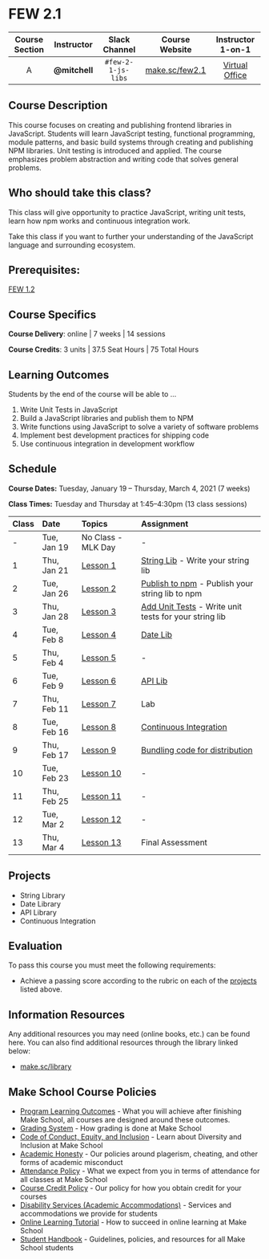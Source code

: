 # FEW 2.1

| Course Section | Instructor | Slack Channel | Course Website | Instructor 1-on-1 |
| :---: | :---: | :---: | :---: | :---: |
| A | **@mitchell** | `#few-2-1-js-libs` | [make.sc/few2.1](https://make.sc/few2.1) | [Virtual Office](https://make.sc/mitchell-zoom) |

## Course Description

This course focuses on creating and publishing frontend libraries in JavaScript. Students will learn JavaScript testing, functional programming, module patterns, and basic build systems through creating and publishing NPM libraries. Unit testing is introduced and applied. The course emphasizes problem abstraction and writing code that solves general problems.

## Who should take this class?

This class will give opportunity to practice JavaScript, writing unit tests, learn how npm works and continuous integration work.

Take this class if you want to further your understanding of the JavaScript language and surrounding ecosystem. 

## Prerequisites:  

[FEW 1.2](https://github.com/Make-School-Courses/FEW-1.2-JavaScript-Foundations)

## Course Specifics

**Course Delivery**: online | 7 weeks | 14 sessions

**Course Credits**: 3 units | 37.5 Seat Hours | 75 Total Hours

## Learning Outcomes

Students by the end of the course will be able to ...

1. Write Unit Tests in JavaScript
1. Build a JavaScript libraries and publish them to NPM
1. Write functions using JavaScript to solve a variety of software problems
1. Implement best development practices for shipping code
1. Use continuous integration in development workflow

## Schedule

**Course Dates:** Tuesday, January 19 – Thursday, March 4, 2021 (7 weeks)

**Class Times:** Tuesday and Thursday at 1:45–4:30pm (13 class sessions)

| Class | Date | Topics | Assignment |
|:------|:-----|:-------|:-----------|
|  -    | Tue, Jan 19 | No Class - MLK Day | - |
|  1    | Thu, Jan 21 | [Lesson 1](./lessons/lesson-01.md) | [String Lib](./assignments/assignment-01.md) - Write your string lib |
|  2    | Tue, Jan 26 | [Lesson 2](./lessons/lesson-02.md) | [Publish to npm](./assignments/assignment-02.md) - Publish your string lib to npm |
|  3    | Thu, Jan 28 | [Lesson 3](./lessons/lesson-03.md) | [Add Unit Tests](./assignments/assignment-03.md) - Write unit tests for your string lib |
|  4    | Tue, Feb 8 | [Lesson 4](./lessons/lesson-04.md) | [Date Lib](./assignments/assignment-07.md) |
|  5    | Thu, Feb 4 | [Lesson 5](./lessons/lesson-05.md) | - |
|  6    | Tue, Feb 9 | [Lesson 6](./lessons/lesson-06.md) | [API Lib](./assignments/assignment-09.md) |
|  7    | Thu, Feb 11 | [Lesson 7](./lessons/lesson-07.md) | Lab |
|  8    | Tue, Feb 16 | [Lesson 8](./lessons/lesson-08.md) | [Continuous Integration](./assignments/assignment-04.md) |
|  9    | Thu, Feb 17 | [Lesson 9](./lessons/lesson-09.md) | [Bundling code for distribution](./assignments/assignment-06.md) |
| 10    | Tue, Feb 23 | [Lesson 10](./lessons/lesson-10.md) | - |
| 11    | Thu, Feb 25 | [Lesson 11](./lessons/lesson-11.md) | - |
| 12    | Tue, Mar 2  | [Lesson 12](./lessons/lesson-12.md) | - |
| 13    | Thu, Mar 4  | [Lesson 13](./lessons/lesson-13.md) | Final Assessment |

<!-- | 14 | Tue, May 13 | [Lesson 14](./lessons/lesson-14.md) | [Present your work](./assignments/assignment-10.md) - Final Presentations | -->

## Projects

- String Library 
- Date Library 
- API Library 
- Continuous Integration

## Evaluation

To pass this course you must meet the following requirements:

- Achieve a passing score according to the rubric on each of the [projects](#projects) listed above.

##  Information Resources

Any additional resources you may need (online books, etc.) can be found here. You can also find additional resources through the library linked below:

- [make.sc/library](http://make.sc/library)

## Make School Course Policies

- [Program Learning Outcomes](https://make.sc/program-learning-outcomes) - What you will achieve after finishing Make School, all courses are designed around these outcomes.
- [Grading System](https://make.sc/grading-system) - How grading is done at Make School
- [Code of Conduct, Equity, and Inclusion](https://make.sc/code-of-conduct) - Learn about Diversity and Inclusion at Make School
- [Academic Honesty](https://make.sc/academic-honesty-policy) - Our policies around plagerism, cheating, and other forms of academic misconduct
- [Attendance Policy](https://make.sc/attendance-policy) - What we expect from you in terms of attendance for all classes at Make School
- [Course Credit Policy](https://make.sc/course-credit-policy) - Our policy for how you obtain credit for your courses
- [Disability Services (Academic Accommodations)](https://make.sc/disability-services) - Services and accommodations we provide for students
- [Online Learning Tutorial](https://make.sc/online-learning-tutorial) - How to succeed in online learning at Make School
- [Student Handbook](https://make.sc/student-handbook) - Guidelines, policies, and resources for all Make School students

